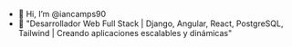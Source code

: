 - 👋 Hi, I’m @iancamps90
- 👀 "Desarrollador Web Full Stack | Django, Angular, React, PostgreSQL, Tailwind | Creando aplicaciones escalables y dinámicas" 

<!---
iancamps90/iancamps90 is a ✨ special ✨ repository because its `README.md` (this file) appears on your GitHub profile.
You can click the Preview link to take a look at your changes.
--->
